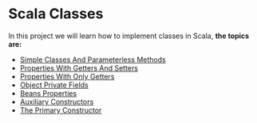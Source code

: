 Scala Classes
=============

In this project we will learn how to implement classes in Scala, **the topics are:**

* [Simple Classes And Parameterless Methods](https://github.com/robsonoduarte/learn-scala/blob/master/scala-for-the-impatient/scala-classes/src/main/scala/br/com/mystudies/scala/SimpleClassesAndParameterlessMethods.scala)
* [Properties With Getters And Setters](https://github.com/robsonoduarte/learn-scala/blob/master/scala-for-the-impatient/scala-classes/src/main/scala/br/com/mystudies/scala/PropertiesWithGettersAndSetters.scala)
* [Properties With Only Getters](https://github.com/robsonoduarte/learn-scala/blob/master/scala-for-the-impatient/scala-classes/src/main/scala/br/com/mystudies/scala/PropertiesWithOnlyGetters.scala)
* [Object Private Fields](https://github.com/robsonoduarte/learn-scala/blob/master/scala-for-the-impatient/scala-classes/src/main/scala/br/com/mystudies/scala/ObjectPrivateFields.scala)
* [Beans Properties](https://github.com/robsonoduarte/learn-scala/blob/master/scala-for-the-impatient/scala-classes/src/main/scala/br/com/mystudies/scala/BeanProperties.scala)
* [Auxiliary Constructors](https://github.com/robsonoduarte/learn-scala/blob/master/scala-for-the-impatient/scala-classes/src/main/scala/br/com/mystudies/scala/AuxiliaryConstructors.scala)
* [The Primary Constructor](https://github.com/robsonoduarte/learn-scala/blob/master/scala-for-the-impatient/scala-classes/src/main/scala/br/com/mystudies/scala/ThePrimaryConstructor.scala)




